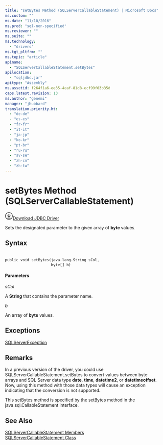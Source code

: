 ```yaml
---
title: "setBytes Method (SQLServerCallableStatement) | Microsoft Docs"
ms.custom: ""
ms.date: "11/10/2016"
ms.prod: "sql-non-specified"
ms.reviewer: ""
ms.suite: ""
ms.technology: 
  - "drivers"
ms.tgt_pltfrm: ""
ms.topic: "article"
apiname: 
  - "SQLServerCallableStatement.setBytes"
apilocation: 
  - "sqljdbc.jar"
apitype: "Assembly"
ms.assetid: f264f1a6-ee35-4eaf-81d8-ecf99f03b35d
caps.latest.revision: 13
ms.author: "genemi"
manager: "jhubbard"
translation.priority.ht: 
  - "de-de"
  - "es-es"
  - "fr-fr"
  - "it-it"
  - "ja-jp"
  - "ko-kr"
  - "pt-br"
  - "ru-ru"
  - "sv-se"
  - "zh-cn"
  - "zh-tw"
---
```

# setBytes Method (SQLServerCallableStatement)
![Download](../../../ssdt/media/download.png)[Download JDBC Driver](http://go.microsoft.com/fwlink/?LinkId=245496)

  Sets the designated parameter to the given array of **byte** values.  
  
## Syntax  
  
```  
  
public void setBytes(java.lang.String sCol,  
                     byte[] b)  
```  
  
#### Parameters  
 *sCol*  
  
 A **String** that contains the parameter name.  
  
 *b*  
  
 An array of **byte** values.  
  
## Exceptions  
 [SQLServerException](../../../connect/jdbc/reference/sqlserverexception-class.md)  
  
## Remarks  
 In a previous version of the driver, you could use SQLServerCallableStatement.setBytes to convert values between byte arrays and SQL Server data type **date**, **time**, **datetime2**, or **datetimeoffset**. Now, using this method with those data types will cause an exception indicating that the conversion is not supported.  
  
 This setBytes method is specified by the setBytes method in the java.sql.CallableStatement interface.  
  
## See Also  
 [SQLServerCallableStatement Members](../../../connect/jdbc/reference/sqlservercallablestatement-members.md)   
 [SQLServerCallableStatement Class](../../../connect/jdbc/reference/sqlservercallablestatement-class.md)  
  
  